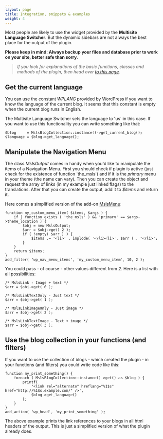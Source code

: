 ```yaml
---
layout: page
title: Integration, snippets & examples
weight: 4
---
```


Most people are likely to use the widget provided by the **Multisite Language Switcher**. But the dynamic sidebars are not always the best place for the output of the plugin.


**Please keep in mind: Always backup your files and database prior to work on your site, better safe than sorry.**

> *If you look for explanations of the basic functions, classes and methods of the plugin, then head over  [to this page]({{site.url}}/functions-classes-and-methods).*

## Get the current language ##

You can use the constant _WPLANG_ provided by WordPress if you want to know the language of the current blog. It seems that this constant is empty when the current blog runs in English.

The Multisite Language Switcher sets the language to 'us' in this case. If you want to use this functionality you can write something like that:

	$blog     = MslsBlogCollection::instance()->get_current_blog();
	$language = $blog->get_language();

## Manipulate the Navigation Menu ##

The class _MslsOutput_ comes in handy when you'd like to manipulate the items of a Navigation Menu. First you should check if plugin is active (just check for the existence of function 'the_msls') and if it is the _primary_ menu in your theme (the name can vary). Then you can create the object and request the array of links (in my example just linked flags) to the translations. After that you can create the output, add it to _$items_ and return it.

Here comes a simplified version of the add-on [MslsMenu](https://github.com/lloc/MslsMenu):

	function my_custom_menu_item( $items, $args ) {
		if ( function_exists ( 'the_msls' ) && 'primary' == $args->theme_location ) {
			$obj = new MslsOutput;
			$arr = $obj->get( 2 );
			if ( !empty( $arr ) ) {
				$items .= '<li>' . implode( '</li><li>', $arr ) . '</li>';
			}
		}
		return $items;
	}
	add_filter( 'wp_nav_menu_items', 'my_custom_menu_item', 10, 2 );

You could pass - of course - other values different from _2_. Here is a list with all possibilities:

	/* MslsLink - Image + text */
	$arr = $obj->get( 0 );
	 
	/* MslsLinkTextOnly - Just text	*/
	$arr = $obj->get( 1 );
	 
	/* MslsLinkImageOnly - Just image */
	$arr = $obj->get( 2 );
	 
	/* MslsLinkTextImage - Text + image */
	$arr = $obj->get( 3 );

## Use the blog collection in your functions (and filters) ##

If you want to use the collection of blogs - which created the plugin - in your functions (and filters) you could write code like this:

    function my_print_something() {
        foreach ( MslsBlogCollection::instance()->get() as $blog ) {
            printf(
                '<link rel="alternate" hreflang="%1$s" href="http://%1$s.example.com/" />',
                $blog->get_language()
            );
        }
    }
    add_action( 'wp_head', 'my_print_something' );

The above example prints the link references to your blogs in all html headers of the output. This is just a simplified version of what the plugin already does.